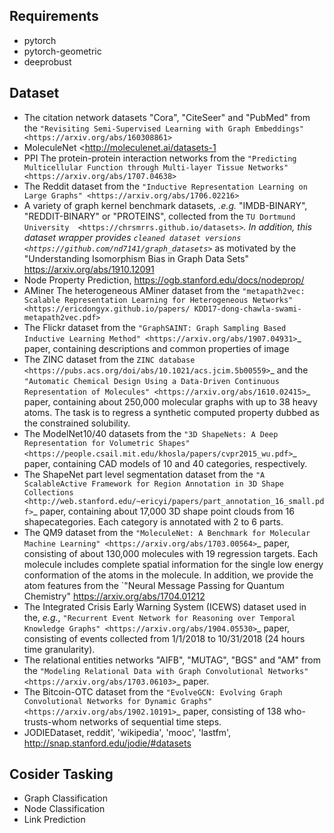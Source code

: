 ## Requirements

- pytorch
- pytorch-geometric
- deeprobust

## Dataset

- The citation network datasets "Cora", "CiteSeer" and "PubMed" from the `"Revisiting Semi-Supervised Learning with Graph Embeddings" <https://arxiv.org/abs/160308861>`
- MoleculeNet <http://moleculenet.ai/datasets-1
- PPI The protein-protein interaction networks from the `"Predicting Multicellular Function through Multi-layer Tissue Networks"  <https://arxiv.org/abs/1707.04638>`
- The Reddit dataset from the `"Inductive Representation Learning on  Large Graphs" <https://arxiv.org/abs/1706.02216>`
- A variety of graph kernel benchmark datasets, *.e.g.* "IMDB-BINARY", "REDDIT-BINARY" or "PROTEINS", collected from the `TU Dortmund University  <https://chrsmrrs.github.io/datasets>`_. In addition, this dataset wrapper provides `cleaned dataset versions <https://github.com/nd7141/graph_datasets>`_ as motivated by the "Understanding Isomorphism Bias in Graph Data Sets"  <https://arxiv.org/abs/1910.12091>
- Node Property Prediction, https://ogb.stanford.edu/docs/nodeprop/
- AMiner The heterogeneous AMiner dataset from the `"metapath2vec: Scalable Representation Learning for Heterogeneous Networks" <https://ericdongyx.github.io/papers/ KDD17-dong-chawla-swami-metapath2vec.pdf>`
- The Flickr dataset from the `"GraphSAINT: Graph Sampling Based Inductive Learning Method" <https://arxiv.org/abs/1907.04931>`_ paper,  containing descriptions and common properties of image
- The ZINC dataset from the `ZINC database <https://pubs.acs.org/doi/abs/10.1021/acs.jcim.5b00559>`_ and the `"Automatic Chemical Design Using a Data-Driven Continuous Representation of Molecules" <https://arxiv.org/abs/1610.02415>`_ paper, containing about  250,000 molecular graphs with up to 38 heavy atoms.   The task is to regress a synthetic computed property dubbed as the constrained solubility.
- The ModelNet10/40 datasets from the `"3D ShapeNets: A Deep  Representation for Volumetric Shapes"  <https://people.csail.mit.edu/khosla/papers/cvpr2015_wu.pdf>`_ paper,  containing CAD models of 10 and 40 categories, respectively.
- The ShapeNet part level segmentation dataset from the `"A ScalableActive Framework for Region Annotation in 3D Shape Collections  <http://web.stanford.edu/~ericyi/papers/part_annotation_16_small.pdf>`_ paper, containing about 17,000 3D shape point clouds from 16 shapecategories. Each category is annotated with 2 to 6 parts.
- The QM9 dataset from the `"MoleculeNet: A Benchmark for Molecular  Machine Learning" <https://arxiv.org/abs/1703.00564>`_ paper, consisting of about 130,000 molecules with 19 regression targets. Each molecule includes complete spatial information for the single low energy conformation of the atoms in the molecule. In addition, we provide the atom features from the `"Neural Message  Passing for Quantum Chemistry" <https://arxiv.org/abs/1704.01212>
- The Integrated Crisis Early Warning System (ICEWS) dataset used in the, *e.g.*, `"Recurrent Event Network for Reasoning over Temporal Knowledge Graphs" <https://arxiv.org/abs/1904.05530>`_ paper, consisting of events collected from 1/1/2018 to 10/31/2018 (24 hours time granularity).
- The relational entities networks "AIFB", "MUTAG", "BGS" and "AM" from  the `"Modeling Relational Data with Graph Convolutional Networks"  <https://arxiv.org/abs/1703.06103>`_ paper.
- The Bitcoin-OTC dataset from the `"EvolveGCN: Evolving Graph Convolutional Networks for Dynamic Graphs" <https://arxiv.org/abs/1902.10191>`_ paper, consisting of 138 who-trusts-whom networks of sequential time steps.
- JODIEDataset, reddit', 'wikipedia', 'mooc', 'lastfm', http://snap.stanford.edu/jodie/#datasets

## Cosider Tasking
- Graph Classification
- Node Classification
- Link Prediction